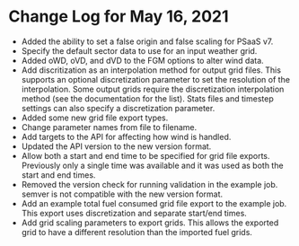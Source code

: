 # Change Log for May 16, 2021

- Added the ability to set a false origin and false scaling for PSaaS v7.
- Specify the default sector data to use for an input weather grid.
- Added oWD, oVD, and dVD to the FGM options to alter wind data.
- Add discritization as an interpolation method for output grid files. This supports an optional discretization parameter to set the resolution of the interpolation. Some output grids require the discretization interpolation method (see the documentation for the list). Stats files and timestep settings can also specify a discretization parameter.
- Added some new grid file export types.
- Change parameter names from file to filename.
- Add targets to the API for affecting how wind is handled.
- Updated the API version to the new version format.
- Allow both a start and end time to be specified for grid file exports. Previously only a single time was available and it was used as both the start and end times.
- Removed the version check for running validation in the example job. semver is not compatible with the new version format.
- Add an example total fuel consumed grid file export to the example job. This export uses discretization and separate start/end times.
- Add grid scaling parameters to export grids. This allows the exported grid to have a different resolution than the imported fuel grids.
